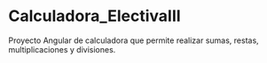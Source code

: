 # Calculadora_ElectivaIII
Proyecto Angular de calculadora que permite realizar sumas, restas, multiplicaciones y divisiones.
